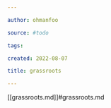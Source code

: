```yaml
---

author: ohmanfoo

source: #todo

tags: 

created: 2022-08-07

title: grassroots

---
```

[[grassroots.md]]#grassroots.md